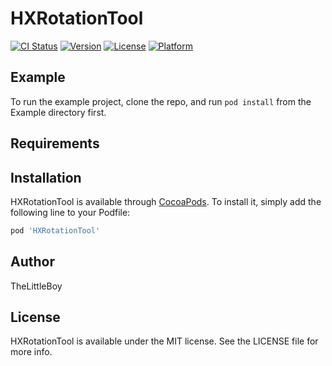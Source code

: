 # HXRotationTool

[![CI Status](https://img.shields.io/travis/TheLittleBoy/HXRotationTool.svg?style=flat)](https://travis-ci.org/TheLittleBoy/HXRotationTool)
[![Version](https://img.shields.io/cocoapods/v/HXRotationTool.svg?style=flat)](https://cocoapods.org/pods/HXRotationTool)
[![License](https://img.shields.io/cocoapods/l/HXRotationTool.svg?style=flat)](https://cocoapods.org/pods/HXRotationTool)
[![Platform](https://img.shields.io/cocoapods/p/HXRotationTool.svg?style=flat)](https://cocoapods.org/pods/HXRotationTool)

## Example

To run the example project, clone the repo, and run `pod install` from the Example directory first.

## Requirements

## Installation

HXRotationTool is available through [CocoaPods](https://cocoapods.org). To install
it, simply add the following line to your Podfile:

```ruby
pod 'HXRotationTool'
```

## Author

TheLittleBoy

## License

HXRotationTool is available under the MIT license. See the LICENSE file for more info.

